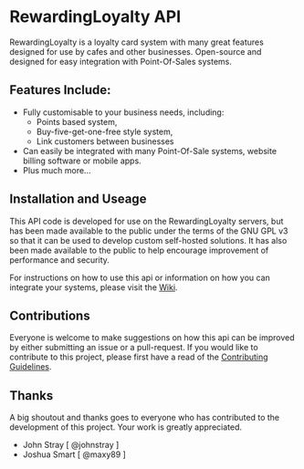 # RewardingLoyalty API
RewardingLoyalty is a loyalty card system with many great features designed for use by cafes and other businesses. Open-source and designed for easy integration with Point-Of-Sales systems.

## Features Include:
- Fully customisable to your business needs, including:
  - Points based system,
  - Buy-five-get-one-free style system,
  - Link customers between businesses
- Can easily be integrated with many Point-Of-Sale systems, website billing software or mobile apps.
- Plus much more...

## Installation and Useage
This API code is developed for use on the RewardingLoyalty servers, but has been made available to the public under the terms of the GNU GPL v3 so that it can be used to develop custom self-hosted solutions. It has also been made available to the public to help encourage improvement of performance and security.

For instructions on how to use this api or information on how you can integrate your systems, please visit the [Wiki](https://github.com/whitegum/rewarding-loyalty-api/wiki).

## Contributions
Everyone is welcome to make suggestions on how this api can be improved by either submitting an issue or a pull-request.
If you would like to contribute to this project, please first have a read of the [Contributing Guidelines](.github/CONTRIBUTING.md).

## Thanks
A big shoutout and thanks goes to everyone who has contributed to the development of this project. Your work is greatly appreciated. 
- John Stray [ @johnstray ]
- Joshua Smart [ @maxy89 ]
